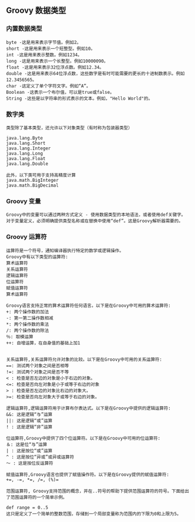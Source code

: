 ## Groovy 数据类型

### 内置数据类型

    byte -这是用来表示字节值。例如2。
    short -这是用来表示一个短整型。例如10。
    int -这是用来表示整数。例如1234。
    long -这是用来表示一个长整型。例如10000090。
    float -这是用来表示32位浮点数。例如12.34。
    double -这是用来表示64位浮点数，这些数字是有时可能需要的更长的十进制数表示。例如12.3456565。
    char -这定义了单个字符文字。例如“A”。
    Boolean -这表示一个布尔值，可以是true或false。
    String -这些是以字符串的形式表示的文本。例如，"Hello World"的。

### 数字类

    类型除了基本类型，还允许以下对象类型（有时称为包装器类型）

    java.lang.Byte
    java.lang.Short
    java.lang.Integer
    java.lang.Long
    java.lang.Float
    java.lang.Double

    此外，以下类可用于支持高精度计算
    java.math.BigInteger
    java.math.BigDecimal

### Groovy 变量

    Groovy中的变量可以通过两种方式定义 - 使用数据类型的本地语法，或者使用def关键字。
    对于变量定义，必须明确提供类型名称或在替换中使用“def”。这是Groovy解析器需要的。

### Groovy 运算符

    运算符是一个符号，通知编译器执行特定的数学或逻辑操作。
    Groovy中有以下类型的运算符:
    算术运算符
    关系运算符
    逻辑运算符
    位运算符
    赋值运算符
    算术运算符

    Groovy语言支持正常的算术运算符任何语言。以下是在Groovy中可用的算术运算符:
    +: 两个操作数的加法
    -: 第一第二操作数相减
    *: 两个操作数的乘法
    /: 两个操作数的除法
    ％: 取模运算
    ++: 自增运算，在自身值的基础上加1	


    关系运算符,关系运算符允许对象的比较。以下是在Groovy中可用的关系运算符:
    ==: 测试两个对象之间是否相等
    !=: 测试两个对象之间是否不等
    < : 检查是否左边的对象是小于右边的对象。
    <=: 检查是否向左对象是小于或等于右边的对象
    > : 检查是否左边的对象比右边的对象大。
    >=: 检查是否向左对象大于或等于右边的对象。
    
    逻辑运算符,逻辑运算符用于计算布尔表达式。以下是在Groovy中提供的逻辑运算符:
    &&: 这是逻辑“与”运算
    ||: 这是逻辑“或”运算
    ! : 这是逻辑“非”运算

    位运算符,Groovy中提供了四个位运算符。以下是在Groovy中可用的位运算符:
    ＆: 这是位“与”运算
    | : 这是按位“或”运算
    ^ : 这是按位“异或”或异或运算符
    〜 : 这是按位反运算符

    赋值运算符,Groovy语言也提供了赋值操作符。以下是在Groovy提供的赋值运算符:
    +=, -=, *=, /=, (%)=

    范围运算符, Groovy支持范围的概念，并在..符号的帮助下提供范围运算符的符号。下面给出了范围运算符的一个简单示例。

    def range = 0..5 
    这只是定义了一个简单的整数范围，存储到一个局部变量称为范围内的下限为0和上限为5。